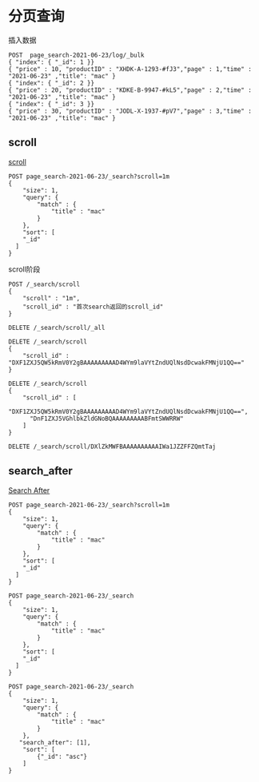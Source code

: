 # 分页查询     

插入数据
```
POST  page_search-2021-06-23/log/_bulk
{ "index": { "_id": 1 }}
{ "price" : 10, "productID" : "XHDK-A-1293-#fJ3","page" : 1,"time" : "2021-06-23" ,"title": "mac" }
{ "index": { "_id": 2 }}
{ "price" : 20, "productID" : "KDKE-B-9947-#kL5","page" : 2,"time" : "2021-06-23" ,"title": "mac" }
{ "index": { "_id": 3 }}
{ "price" : 30, "productID" : "JODL-X-1937-#pV7","page" : 3,"time" : "2021-06-23" ,"title": "mac" }
```
## scroll   
[scroll](https://www.elastic.co/guide/en/elasticsearch/reference/6.4/search-request-scroll.html)   
```
POST page_search-2021-06-23/_search?scroll=1m
{
    "size": 1,
    "query": {
        "match" : {
            "title" : "mac"
        }
    },
    "sort": [
    "_id"
  ]
}
```
scroll阶段   
```
POST /_search/scroll 
{
    "scroll" : "1m", 
    "scroll_id" : "首次search返回的scroll_id" 
}
```  

```
DELETE /_search/scroll/_all

DELETE /_search/scroll
{
    "scroll_id" : "DXF1ZXJ5QW5kRmV0Y2gBAAAAAAAAAD4WYm9laVYtZndUQlNsdDcwakFMNjU1QQ=="
}

DELETE /_search/scroll
{
    "scroll_id" : [
      "DXF1ZXJ5QW5kRmV0Y2gBAAAAAAAAAD4WYm9laVYtZndUQlNsdDcwakFMNjU1QQ==",
      "DnF1ZXJ5VGhlbkZldGNoBQAAAAAAAAABFmtSWWRRW"
    ]
}

DELETE /_search/scroll/DXlZkMWFBAAAAAAAAAAIWa1JZZFFZQmtTaj

```

## search_after   
[Search After](https://www.elastic.co/guide/en/elasticsearch/reference/6.4/search-request-search-after.html)    

````
POST page_search-2021-06-23/_search?scroll=1m
{
    "size": 1,
    "query": {
        "match" : {
            "title" : "mac"
        }
    },
    "sort": [
    "_id"
  ]
}
````
 
```
POST page_search-2021-06-23/_search
{
    "size": 1,
    "query": {
        "match" : {
            "title" : "mac"
        }
    },
    "sort": [
    "_id"
  ]
}
```  

```
POST page_search-2021-06-23/_search
{
    "size": 1,
    "query": {
        "match" : {
            "title" : "mac"
        }
    },
   "search_after": [1],
    "sort": [
        {"_id": "asc"}
    ]
}
```
